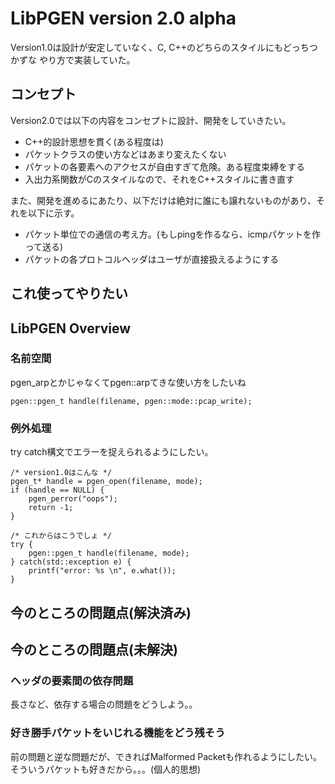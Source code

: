 

# LibPGEN version 2.0 alpha

Version1.0は設計が安定していなく、C, C++のどちらのスタイルにもどっちつかずな
やり方で実装していた。



## コンセプト

Version2.0では以下の内容をコンセプトに設計、開発をしていきたい。

 - C++的設計思想を貫く(ある程度は)
 - パケットクラスの使い方などはあまり変えたくない
 - パケットの各要素へのアクセスが自由すぎて危険。ある程度束縛をする
 - 入出力系関数がCのスタイルなので、それをC++スタイルに書き直す

また、開発を進めるにあたり、以下だけは絶対に誰にも譲れないものがあり、それを以下に示す。

 - パケット単位での通信の考え方。(もしpingを作るなら、icmpパケットを作って送る)
 - パケットの各プロトコルヘッダはユーザが直接扱えるようにする


## これ使ってやりたい



## LibPGEN Overview


### 名前空間

pgen_arpとかじゃなくてpgen::arpてきな使い方をしたいね


```
pgen::pgen_t handle(filename, pgen::mode::pcap_write);
```

### 例外処理

try catch構文でエラーを捉えられるようにしたい。

```
/* version1.0はこんな */
pgen_t* handle = pgen_open(filename, mode);
if (handle == NULL) {
	pgen_perror("oops");
	return -1;
}

/* これからはこうでしょ */
try { 
	pgen::pgen_t handle(filename, mode);
} catch(std::exception e) {
	printf("error: %s \n", e.what());
}
```




## 今のところの問題点(解決済み)




## 今のところの問題点(未解決)

### ヘッダの要素間の依存問題

長さなど、依存する場合の問題をどうしよう。。

### 好き勝手パケットをいじれる機能をどう残そう

前の問題と逆な問題だが、できればMalformed Packetも作れるようにしたい。
そういうパケットも好きだから。。。(個人的思想)


